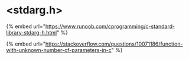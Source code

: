 # \<stdarg.h>

{% embed url="https://www.runoob.com/cprogramming/c-standard-library-stdarg-h.html" %}

{% embed url="https://stackoverflow.com/questions/10071186/function-with-unknown-number-of-parameters-in-c" %}
